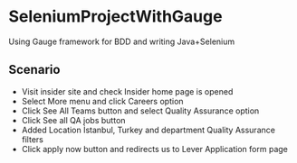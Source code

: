 # SeleniumProjectWithGauge

Using Gauge framework for BDD and writing Java+Selenium

Scenario
--------
* Visit insider site and check Insider home page is opened
* Select More menu and click Careers option
* Click See All Teams button and select Quality Assurance option
* Click See all QA jobs button
* Added Location İstanbul, Turkey and department Quality Assurance filters
* Click apply now button and redirects us to Lever Application form page
